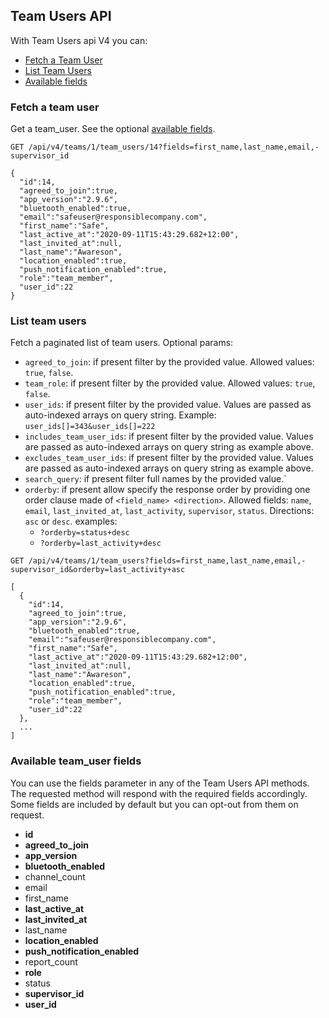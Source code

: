 ## Team Users API
With Team Users api V4 you can:

- [Fetch a Team User](#fetch-a-team-user)
- [List Team Users](#list-team-users)
- [Available fields](#available-team_user-fields)

### Fetch a team user

Get a team_user. See the optional [available fields](#available-team_user-fields).
```
GET /api/v4/teams/1/team_users/14?fields=first_name,last_name,email,-supervisor_id
```

```
{
  "id":14,
  "agreed_to_join":true,
  "app_version":"2.9.6",
  "bluetooth_enabled":true,
  "email":"safeuser@responsiblecompany.com",
  "first_name":"Safe",
  "last_active_at":"2020-09-11T15:43:29.682+12:00",
  "last_invited_at":null,
  "last_name":"Awareson",
  "location_enabled":true,
  "push_notification_enabled":true,
  "role":"team_member",
  "user_id":22
}
```

### List team users

Fetch a paginated list of team users.
Optional params:
- `agreed_to_join`: if present filter by the provided value. Allowed values: `true`, `false`.
- `team_role`: if present filter by the provided value. Allowed values: `true`, `false`.
- `user_ids`: if present filter by the provided value. Values are passed as auto-indexed arrays on query string. Example: `user_ids[]=343&user_ids[]=222`
- `includes_team_user_ids`: if present filter by the provided value. Values are passed as auto-indexed arrays on query string as example above.
- `excludes_team_user_ids`: if present filter by the provided value. Values are passed as auto-indexed arrays on query string as example above.
- `search_query`: if present filter full names by the provided value.`
- `orderby`: if present allow specify the response order by providing one order clause
  made of `<field_name> <direction>`. Allowed fields:
  `name`, `email`, `last_invited_at`, `last_activity`, `supervisor`, `status`. Directions: `asc` or `desc`.
  examples:
    - `?orderby=status+desc`
    - `?orderby=last_activity+desc`

```
GET /api/v4/teams/1/team_users?fields=first_name,last_name,email,-supervisor_id&orderby=last_activity+asc
```

```
[  
  {
    "id":14,
    "agreed_to_join":true,
    "app_version":"2.9.6",
    "bluetooth_enabled":true,
    "email":"safeuser@responsiblecompany.com",
    "first_name":"Safe",
    "last_active_at":"2020-09-11T15:43:29.682+12:00",
    "last_invited_at":null,
    "last_name":"Awareson",
    "location_enabled":true,
    "push_notification_enabled":true,
    "role":"team_member",
    "user_id":22
  },
  ...
]
```

### Available team_user fields
You can use the fields parameter in any of the Team Users API methods. The requested
method will respond with the required fields accordingly. Some fields are
included by default but you can opt-out from them on request.

* **id**
* **agreed_to_join**
* **app_version**
* **bluetooth_enabled**
* channel_count
* email
* first_name
* **last_active_at**
* **last_invited_at**
* last_name
* **location_enabled**
* **push_notification_enabled**
* report_count
* **role**
* status
* **supervisor_id**
* **user_id**
